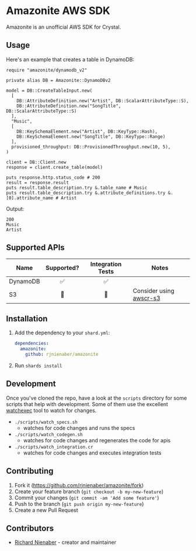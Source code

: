 # Amazonite AWS SDK

Amazonite is an unofficial AWS SDK for Crystal.

## Usage

Here's an example that creates a table in DynamoDB:

```crystal
require "amazonite/dynamodb_v2"

private alias DB = Amazonite::DynamoDBv2

model = DB::CreateTableInput.new(
  [
    DB::AttributeDefinition.new("Artist", DB::ScalarAttributeType::S),
    DB::AttributeDefinition.new("SongTitle", DB::ScalarAttributeType::S)
  ],
  "Music",
  [
    DB::KeySchemaElement.new("Artist", DB::KeyType::Hash),
    DB::KeySchemaElement.new("SongTitle", DB::KeyType::Range)
  ],
  provisioned_throughput: DB::ProvisionedThroughput.new(10, 5),
)

client = DB::Client.new
response = client.create_table(model)

puts response.http.status_code # 200
result = response.result
puts result.table_description.try &.table_name # Music
puts result.table_description.try &.attribute_definitions.try &.[0].attribute_name # Artist
```

Output:
```
200
Music
Artist
```

## Supported APIs
| Name          | Supported?      |Integration Tests  | Notes                                                                 |
| ------------- | :-------------: | :---------------: |-------------                                                          |
| DynamoDB      | ✅              |✅                 |                                                                       |
| S3            |  🚫             | 🚫                | Consider using [awscr-s3](https://github.com/taylorfinnell/awscr-s3)  |


## Installation

1. Add the dependency to your `shard.yml`:

   ```yaml
   dependencies:
     amazonite:
       github: rjnienaber/amazonite
   ```

2. Run `shards install`

## Development
Once you've cloned the repo, have a look at the `scripts` directory for some scripts that help with development. Some of them use the excellent [watchexec](https://github.com/watchexec/watchexec) tool to watch for changes.

* `./scripts/watch_specs.sh`
  * watches for code changes and runs the specs
* `./scripts/watch_codegen.sh`
  * watches for code changes and regenerates the code for apis
* `./scripts/watch_integration.cr`
  * watches for code changes and executes integration tests

## Contributing

1. Fork it (<https://github.com/rjnienaber/amazonite/fork>)
2. Create your feature branch (`git checkout -b my-new-feature`)
3. Commit your changes (`git commit -am 'Add some feature'`)
4. Push to the branch (`git push origin my-new-feature`)
5. Create a new Pull Request

## Contributors

- [Richard Nienaber](https://github.com/rjnienaber) - creator and maintainer
